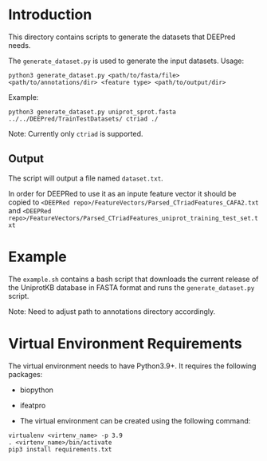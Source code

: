 # Introduction

This directory contains scripts to generate the datasets that DEEPred needs.

The `generate_dataset.py` is used to generate the input datasets. Usage:

`python3 generate_dataset.py <path/to/fasta/file> <path/to/annotations/dir> <feature type> <path/to/output/dir>`

Example:

`python3 generate_dataset.py uniprot_sprot.fasta ../../DEEPred/TrainTestDatasets/ ctriad ./`

Note: Currently only `ctriad` is supported.

## Output

The script will output a file named `dataset.txt`.

In order for DEEPRed to use it as an inpute feature vector it should be copied to `<DEEPRed repo>/FeatureVectors/Parsed_CTriadFeatures_CAFA2.txt` and `<DEEPRed repo>/FeatureVectors/Parsed_CTriadFeatures_uniprot_training_test_set.txt`

# Example

The `example.sh` contains a bash script that downloads the current release of the UniprotKB database in FASTA format and runs the `generate_dataset.py` script.

Note: Need to adjust path to annotations directory accordingly.

# Virtual Environment Requirements

The virtual environment needs to have Python3.9+. It requires the following packages:
- biopython
- ifeatpro

- The virtual environment can be created using the following command:

```
virtualenv <virtenv_name> -p 3.9
. <virtenv_name>/bin/activate
pip3 install requirements.txt
```
